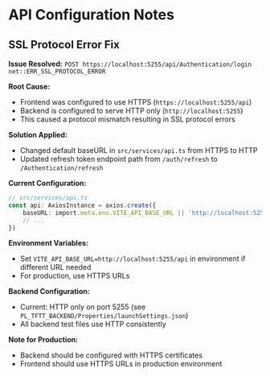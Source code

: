 # API Configuration Notes

## SSL Protocol Error Fix

**Issue Resolved:** `POST https://localhost:5255/api/Authentication/login net::ERR_SSL_PROTOCOL_ERROR`

**Root Cause:** 
- Frontend was configured to use HTTPS (`https://localhost:5255/api`)
- Backend is configured to serve HTTP only (`http://localhost:5255`)
- This caused a protocol mismatch resulting in SSL protocol errors

**Solution Applied:**
- Changed default baseURL in `src/services/api.ts` from HTTPS to HTTP
- Updated refresh token endpoint path from `/auth/refresh` to `/Authentication/refresh`

**Current Configuration:**
```typescript
// src/services/api.ts
const api: AxiosInstance = axios.create({
	baseURL: import.meta.env.VITE_API_BASE_URL || 'http://localhost:5255/api',
	// ...
})
```

**Environment Variables:**
- Set `VITE_API_BASE_URL=http://localhost:5255/api` in environment if different URL needed
- For production, use HTTPS URLs

**Backend Configuration:**
- Current: HTTP only on port 5255 (see `PL_TFTT_BACKEND/Properties/launchSettings.json`)
- All backend test files use HTTP consistently

**Note for Production:**
- Backend should be configured with HTTPS certificates
- Frontend should use HTTPS URLs in production environment 